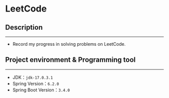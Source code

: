 # LeetCode

## Description
***
* Record my progress in solving problems on LeetCode.

## Project environment & Programming tool
***
* JDK：`jdk-17.0.3.1`
* Spring Version：`6.2.0`
* Spring Boot Version：`3.4.0`
